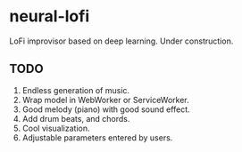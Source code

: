 # neural-lofi
LoFi improvisor based on deep learning. Under construction.

## TODO
1. Endless generation of music.
2. Wrap model in WebWorker or ServiceWorker.
3. Good melody (piano) with good sound effect.
4. Add drum beats, and chords.
4. Cool visualization.
5. Adjustable parameters entered by users.
